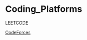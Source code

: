 # Coding_Platforms

[LEETCODE](https://leetcode.com/Cyber_gupta/)

[CodeForces](https://codeforces.com/profile/codels2808)
